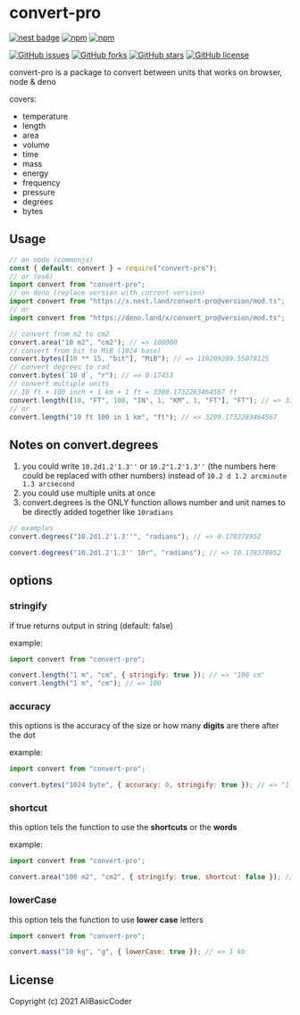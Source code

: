 # convert-pro

[![nest badge](https://nest.land/badge-large.svg)](https://nest.land/package/convert-pro)
[![npm](https://img.shields.io/npm/dm/convert-pro)](https://npmjs.com/package/convert-pro)
[![npm](https://img.shields.io/npm/v/convert-pro)](https://npmjs.com/package/convert-pro)

[![GitHub issues](https://img.shields.io/github/issues/AliBasicCoder/convert-pro)](https://github.com/AliBasicCoder/convert-pro/issues)
[![GitHub forks](https://img.shields.io/github/forks/AliBasicCoder/convert-pro)](https://github.com/AliBasicCoder/convert-pro/network)
[![GitHub stars](https://img.shields.io/github/stars/AliBasicCoder/convert-pro)](https://github.com/AliBasicCoder/convert-pro/stargazers)
[![GitHub license](https://img.shields.io/github/license/AliBasicCoder/convert-pro)](https://github.com/AliBasicCoder/convert-pro/blob/master/LICENSE)

convert-pro is a package to convert between units that works on browser, node & deno

covers:

- temperature
- length
- area
- volume
- time
- mass
- energy
- frequency
- pressure
- degrees
- bytes

## Usage

```js
// on node (commonjs)
const { default: convert } = require("convert-pro");
// or (es6)
import convert from "convert-pro";
// on deno (replace version with current version)
import convert from "https://x.nest.land/convert-pro@version/mod.ts";
// or
import convert from "https://deno.land/x/convert_pro@version/mod.ts";

// convert from m2 to cm2
convert.area("10 m2", "cm2"); // => 100000
// convert from bit to MiB (1024 base)
convert.bytes([10 ** 15, "bit"], "MiB"); // => 119209289.55078125
// convert degrees to rad
convert.bytes(`10 d`, "r"); // => 0.17453
// convert multiple units
// 10 ft + 100 inch + 1 km + 1 ft = 3300.1732283464567 ft
convert.length([10, "FT", 100, "IN", 1, "KM", 1, "FT"], "FT"); // => 3300.1732283464567
// or
convert.length("10 ft 100 in 1 km", "ft"); // => 3299.1732283464567
```

## Notes on convert.degrees

1. you could write `10.2d1.2'1.3''` or `10.2°1.2'1.3''` (the numbers here could be replaced with other numbers) instead of `10.2 d 1.2 arcminute 1.3 arcsecond`
1. you could use multiple units at once
1. convert.degrees is the ONLY function allows number and unit names to be directly added together like `10radians`

```js
// examples
convert.degrees("10.2d1.2'1.3''", "radians"); // => 0.178378952

convert.degrees("10.2d1.2'1.3'' 10r", "radians"); // => 10.178378952
```

## options

### stringify

if true returns output in string (default: false)

example:

```js
import convert from "convert-pro";

convert.length("1 m", "cm", { stringify: true }); // => "100 cm"
convert.length("1 m", "cm"); // => 100
```

### accuracy

this options is the accuracy of the size or
how many **digits** are there after the dot

example:

```js
import convert from "convert-pro";

convert.bytes("1024 byte", { accuracy: 0, stringify: true }); // => "1 KB"
```

### shortcut

this option tels the function to use the **shortcuts**
or the **words**

example:

```js
import convert from "convert-pro";

convert.area("100 m2", "cm2", { stringify: true, shortcut: false }); // => "1000000 Square Centimeters"
```

### lowerCase

this option tels the function to use **lower case** letters

```js
import convert from "convert-pro";

convert.mass("10 kg", "g", { lowerCase: true }); // => 1 kb
```

## License

Copyright (c) 2021 AliBasicCoder
